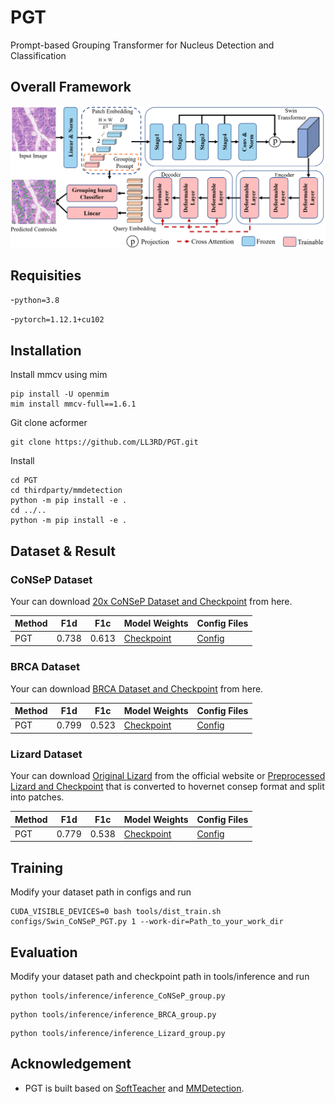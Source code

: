 # PGT
Prompt-based Grouping Transformer for Nucleus Detection and Classification

## Overall Framework
![](./resources/framework.jpg)
## Requisities
-`python=3.8`

-`pytorch=1.12.1+cu102`


## Installation
Install mmcv using mim
```
pip install -U openmim
mim install mmcv-full==1.6.1
```
Git clone acformer
```
git clone https://github.com/LL3RD/PGT.git
```

Install
```
cd PGT
cd thirdparty/mmdetection
python -m pip install -e .
cd ../..
python -m pip install -e .
```

## Dataset & Result

### CoNSeP Dataset
Your can download [20x CoNSeP Dataset and Checkpoint](https://drive.google.com/file/d/1BEjjizMwWHdBLgz5da8LmP1hXXzSVI54/view?usp=sharing) from here.

| Method | F1d   | F1c | Model Weights  | Config Files                           |
| ---- |-------| ----- |----------------|----------------------------------------|
| PGT | 0.738 | 0.613 | [Checkpoint](https://drive.google.com/file/d/1BEjjizMwWHdBLgz5da8LmP1hXXzSVI54/view?usp=sharing) | [Config](./configs/Swin_CoNSeP_PGT.py) |

### BRCA Dataset
Your can download [BRCA Dataset and Checkpoint](https://drive.google.com/file/d/1R6IBHoPKCCeHloog_3E8UVkifHyED2bO/view?usp=sharing) from here.

| Method | F1d   | F1c   | Model Weights | Config Files                         |
|--------|-------|-------|----|--------------------------------------|
| PGT    | 0.799 | 0.523 | [Checkpoint](https://drive.google.com/file/d/1R6IBHoPKCCeHloog_3E8UVkifHyED2bO/view?usp=sharing)| [Config](./configs/Swin_BRCA_PGT.py) |

### Lizard Dataset
Your can download [Original Lizard](https://warwick.ac.uk/fac/cross_fac/tia/data/lizard) from the official website or [Preprocessed Lizard and Checkpoint](https://drive.google.com/file/d/14TFGZxc2eQPya62ITTBad1UdcMTEzJe_/view?usp=sharing) that is converted to hovernet consep format and split into patches.

| Method | F1d   | F1c   | Model Weights  | Config Files                           |
|--------|-------|-------|----------------|----------------------------------------|
| PGT    | 0.779 | 0.538 | [Checkpoint](https://drive.google.com/file/d/14TFGZxc2eQPya62ITTBad1UdcMTEzJe_/view?usp=sharing) | [Config](./configs/Swin_Lizard_PGT.py) |


## Training
Modify your dataset path in configs and run
```
CUDA_VISIBLE_DEVICES=0 bash tools/dist_train.sh configs/Swin_CoNSeP_PGT.py 1 --work-dir=Path_to_your_work_dir
```

## Evaluation
Modify your dataset path and checkpoint path in tools/inference and run
```
python tools/inference/inference_CoNSeP_group.py
```
```
python tools/inference/inference_BRCA_group.py
```
```
python tools/inference/inference_Lizard_group.py
```



## Acknowledgement
- PGT is built based on [SoftTeacher](https://github.com/microsoft/SoftTeacher) and [MMDetection](https://github.com/open-mmlab/mmdetection).
